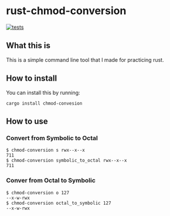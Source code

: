 # rust-chmod-conversion 

[![tests](https://github.com/harrysharma1/rust-chmod/actions/workflows/tests.yaml/badge.svg)](https://github.com/harrysharma1/rust-chmod/actions/workflows/tests.yaml)

## What this is

This is a simple command line tool that I made for practicing rust.

## How to install 

You can install this by running:

```
cargo install chmod-convesion
```

## How to use 

### Convert from Symbolic to Octal 

```
$ chmod-conversion s rwx--x--x
711
$ chmod-conversion symbolic_to_octal rwx--x--x
711
```

### Conver from Octal to Symbolic

```
$ chmod-conversion o 127
--x-w-rwx
$ chmod-conversion octal_to_symbolic 127
--x-w-rwx
```
